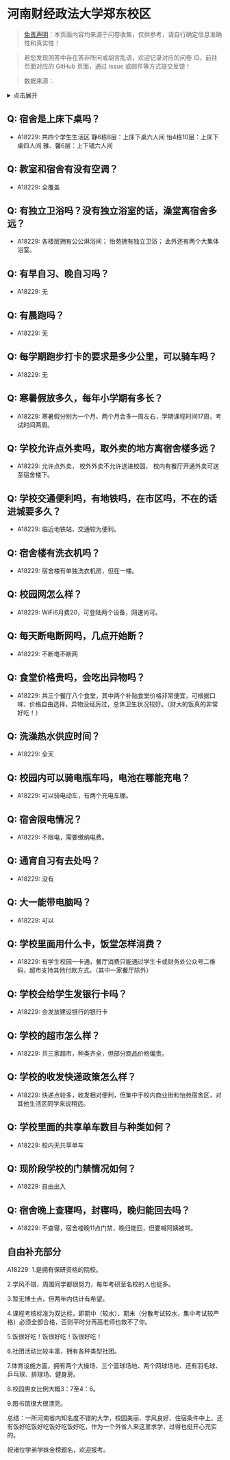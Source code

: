# 河南财经政法大学郑东校区

> [免责声明](https://colleges.chat/#_3)：本页面内容均来源于问卷收集，仅供参考，请自行确定信息准确性和真实性！

> 若您发现回答中存在答非所问或胡言乱语，欢迎记录对应的问卷 ID，前往页面对应的 GitHub 页面，通过 issue 或邮件等方式提交反馈！

> 数据来源：

<details><summary>点击展开</summary>
<ul>
<li>A18229: my2023001@petalmail.com (2023 年 06 月)</li>
</ul>
</details>

## Q: 宿舍是上床下桌吗？

- A18229: 共四个学生生活区
静6栋6层：上床下桌六人间
怡4栋10层：上床下桌四人间
雅、馨6层：上下铺六人间

## Q: 教室和宿舍有没有空调？

- A18229: 全覆盖

## Q: 有独立卫浴吗？没有独立浴室的话，澡堂离宿舍多远？

- A18229: 各楼层拥有公公淋浴间；
怡苑拥有独立卫浴；
此外还有两个大集体浴室。

## Q: 有早自习、晚自习吗？

- A18229: 无

## Q: 有晨跑吗？

- A18229: 无

## Q: 每学期跑步打卡的要求是多少公里，可以骑车吗？

- A18229: 无

## Q: 寒暑假放多久，每年小学期有多长？

- A18229: 寒暑假分别为一个月、两个月会多一周左右，学期课程时间17周，考试时间两周。

## Q: 学校允许点外卖吗，取外卖的地方离宿舍楼多远？

- A18229: 允许点外卖，
校外外卖不允许送进校园，
校内有餐厅开通外卖可送至宿舍楼下。

## Q: 学校交通便利吗，有地铁吗，在市区吗，不在的话进城要多久？

- A18229: 临近地铁站，交通较为便利。

## Q: 宿舍楼有洗衣机吗？

- A18229: 宿舍楼有单独洗衣机房，但在一楼。

## Q: 校园网怎么样？

- A18229: WiFi6月费20，可登陆两个设备，网速尚可。

## Q: 每天断电断网吗，几点开始断？

- A18229: 不断电不断网

## Q: 食堂价格贵吗，会吃出异物吗？

- A18229: 共三个餐厅八个食堂，其中两个补贴食堂价格非常便宜，可根据口味、价格自由选择，异物没经厉过，总体卫生状况较好。（财大的饭真的非常好吃！）

## Q: 洗澡热水供应时间？

- A18229: 全天

## Q: 校园内可以骑电瓶车吗，电池在哪能充电？

- A18229: 可以骑电动车，有两个充电车棚。

## Q: 宿舍限电情况？

- A18229: 不限电，需要缴纳电费。

## Q: 通宵自习有去处吗？

- A18229: 没有

## Q: 大一能带电脑吗？

- A18229: 可以

## Q: 学校里面用什么卡，饭堂怎样消费？

- A18229: 有学生校园一卡通，餐厅消费只能通过学生卡或财务处公众号二维码，超市支持其他付款方式。（其中一家餐厅除外）

## Q: 学校会给学生发银行卡吗？

- A18229: 会发放建设银行的银行卡

## Q: 学校的超市怎么样？

- A18229: 共三家超市，种类齐全，但部分商品价格偏贵。

## Q: 学校的收发快递政策怎么样？

- A18229: 快递点较多，收发相对便利，但集中于校内商业街和怡苑宿舍区，对其他生活区同学来说稍远。

## Q: 学校里面的共享单车数目与种类如何？

- A18229: 校内无共享单车

## Q: 现阶段学校的门禁情况如何？

- A18229: 自由出入

## Q: 宿舍晚上查寝吗，封寝吗，晚归能回去吗？

- A18229: 不查寝，宿舍楼晚11点门禁，晚归能回，但要喊阿姨被骂。

## 自由补充部分

A18229: 1.是拥有保研资格的院校。

2.学风不错，周围同学都很努力，每年考研至名校的人也挺多。

3.暂无博士点，但两年内估计有希望。

4.课程考核标准为双达标，即期中（较水）、期末（分散考试较水，集中考试较严格）必须全部合格，否则平时分再高老师也救不了你。

5.饭很好吃！饭很好吃！饭很好吃！

6.社团活动比较丰富，拥有各种类型社团。

7.体育设施方面，拥有两个大操场、三个篮球场地、两个网球场地、还有羽毛球、乒乓球、排球场、健身房。

8.校园男女比例大概3：7至4：6。

9.图书馆很大很漂亮。

总结：一所河南省内知名度不错的大学，校园美丽、学风良好、住宿条件中上、还有饭好吃饭好吃饭好吃饭好吃，作为一个外省人来这里求学，过得也挺开心充实的。

祝诸位学弟学妹金榜题名，欢迎报考。